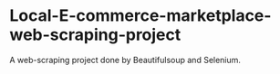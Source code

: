 # Local-E-commerce-marketplace-web-scraping-project
A web-scraping project done by Beautifulsoup and Selenium.
